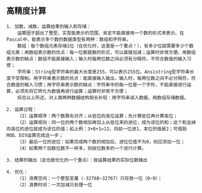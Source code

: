 ## 高精度计算
	1. 加数，减数，运算结果的输入和存储：
        运算因子超出了整型、实型能表示的范围，肯定不能直接用一个数的形式来表示。在Pascal中，能表示多个数的数据类型有两种：数组和字符串。
 		数组：每个数组元素存储1位（在优化时，这里是一个重点！），有多少位就需要多少个数组元素；用数组表示数的优点：每一位都是数的形式，可以直接加减；运算时非常方便。用数组表示数的缺点：数组不能直接输入；输入时每两位数之间必须有分隔符，不符合数值的输入习惯；
		字符串：String型字符串的最大长度是255，可以表示255位。Ansistring型字符串长度不受限制。用字符串表示数的优点：能直接输入输出，输入时，每两位数之间不必分隔符，符合数值的输入习惯；用字符串表示数的缺点：字符串中的每一位是一个字符，不能直接进行运算，必须先将它转化为数值再进行运算；运算时非常不方便；
		综合以上所述，对上面两种数据结构取长补短：用字符串读入数据，用数组存储数据。
    
    2. 运算过程：
		（1）运算顺序：两个数靠右对齐；从低位向高位运算；先计算低位再计算高位；
		（2）运算规则：同一位的两个数相加再加上从低位来的进位，成为该位的和；这个和去掉向高位的进位就成为该位的值；如上例：3+8+1=12，向前一位进1，本位的值是2；可借助MOD、DIV运算完成这一步；
		（3）最后一位的进位：如果完成两个数的相加后，进位位值不为0，则应添加一位；
		（4）如果两个加数位数不一样多，则按位数多的一个进行计算。

    3. 结果的输出（这也是优化的一个重点）：按运算结果的实际位数输出

    4. 优化：
		（1）浪费空间：一个整型变量（-32768~32767）只存放一位（0~9）；
		（2）浪费时间：一次加减只处理一位
